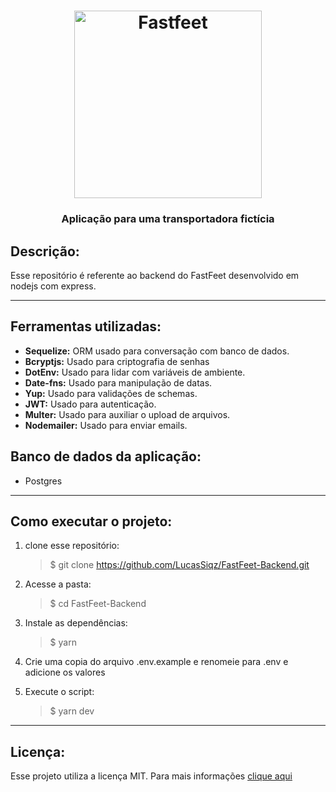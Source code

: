 <h1 align="center">
  <img alt="Fastfeet" title="Fastfeet" src="https://raw.githubusercontent.com/Rocketseat/bootcamp-gostack-desafio-02/master/.github/logo.png" width="300px" />
</h1>
<h3 align="center">
  Aplicação para uma transportadora fictícia
</h3>

## Descrição:

Esse repositório é referente ao backend do FastFeet desenvolvido em nodejs com express.

---

## Ferramentas utilizadas:

- **Sequelize:** ORM usado para conversação com banco de dados.
- **Bcryptjs:** Usado para criptografia de senhas
- **DotEnv:** Usado para lidar com variáveis de ambiente.
- **Date-fns:** Usado para manipulação de datas.
- **Yup:** Usado para validações de schemas.
- **JWT:** Usado para autenticação.
- **Multer:** Usado para auxiliar o upload de arquivos.
- **Nodemailer:** Usado para enviar emails.

## Banco de dados da aplicação:

- Postgres

---

## Como executar o projeto:

1. clone esse repositório:
   > \$ git clone https://github.com/LucasSiqz/FastFeet-Backend.git
2. Acesse a pasta:
   > \$ cd FastFeet-Backend
3. Instale as dependências:
   > \$ yarn
4. Crie uma copia do arquivo .env.example e renomeie para .env e adicione os valores
5. Execute o script:

   > \$ yarn dev

---

## Licença:

Esse projeto utiliza a licença MIT. Para mais informações [clique aqui](https://github.com/LucasSiqz/FastFeet-Backend/blob/master/LICENSE)
